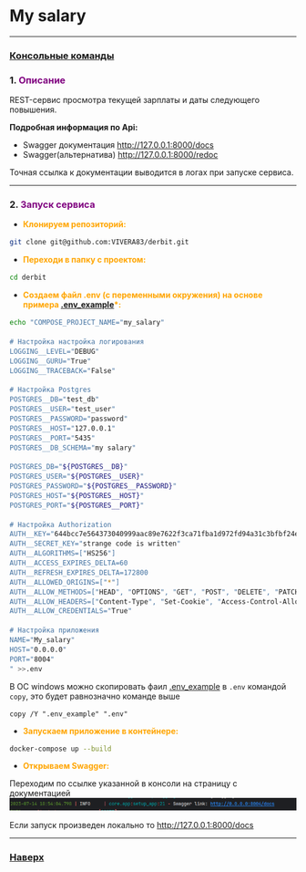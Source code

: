 # My salary

___
<span id="0"></span>
### [Консольные команды](docs/comand.md)

### <span id="1">1. </span><span style="color:purple">Описание</span>

REST-сервис просмотра текущей зарплаты и даты следующего
повышения.

__Подробная информация по Api:__

- Swagger документация http://127.0.0.1:8000/docs
- Swagger(альтернатива) http://127.0.0.1:8000/redoc

Точная ссылка к документации выводится в логах при запуске сервиса.

___

### <span id="2">2. </span><span style="color:purple">Запуск сервиса</span>

* </span><span style="color:orange">__Клонируем репозиторий:__</span>

```bash
git clone git@github.com:VIVERA83/derbit.git
```

* </span><span style="color:orange">__Переходи в папку с проектом:__</span>

```bash
cd derbit
```

* </span><span style="color:orange">__Создаем файл .env (с переменными окружения) на основе
  примера [.env_example](.env_example)*:__</span>

```bash
echo "COMPOSE_PROJECT_NAME="my_salary"

# Настройка настройка логирования
LOGGING__LEVEL="DEBUG"
LOGGING__GURU="True"
LOGGING__TRACEBACK="False"

# Настройка Postgres
POSTGRES__DB="test_db"
POSTGRES__USER="test_user"
POSTGRES__PASSWORD="password"
POSTGRES__HOST="127.0.0.1"
POSTGRES__PORT="5435"
POSTGRES__DB_SCHEMA="my salary"

POSTGRES_DB="${POSTGRES__DB}"
POSTGRES_USER="${POSTGRES__USER}"
POSTGRES_PASSWORD="${POSTGRES__PASSWORD}"
POSTGRES_HOST="${POSTGRES__HOST}"
POSTGRES_PORT="${POSTGRES__PORT}"

# Настройка Authorization
AUTH__KEY="644bcc7e564373040999aac89e7622f3ca71fba1d972fd94a31c3bfbf24e3938"
AUTH__SECRET_KEY="strange code is written"
AUTH__ALGORITHMS=["HS256"]
AUTH__ACCESS_EXPIRES_DELTA=60
AUTH__REFRESH_EXPIRES_DELTA=172800
AUTH__ALLOWED_ORIGINS=["*"]
AUTH__ALLOW_METHODS=["HEAD", "OPTIONS", "GET", "POST", "DELETE", "PATCH"]
AUTH__ALLOW_HEADERS=["Content-Type", "Set-Cookie", "Access-Control-Allow-Headers", "Access-Control-Allow-Origin", "Authorization"]
AUTH__ALLOW_CREDENTIALS="True"

# Настройка приложения
NAME="My_salary"
HOST="0.0.0.0"
PORT="8004"
" >>.env
```

В ОС windows можно скопировать фаил [.env_example](.env_example) в `.env` командой `copy`, это будет равнозначно команде
выше

```shell
copy /Y ".env_example" ".env"
```

* </span><span style="color:orange">__Запускаем приложение в контейнере:__</span>

```bash
docker-compose up --build
```

* </span><span style="color:orange">__Открываем Swagger:__</span>

Переходим по ссылке указанной в консоли на страницу с документацией
![img.png](docs/images/swagger_link.png)

Если запуск произведен локально то http://127.0.0.1:8000/docs
___

### [Наверх](#0)
